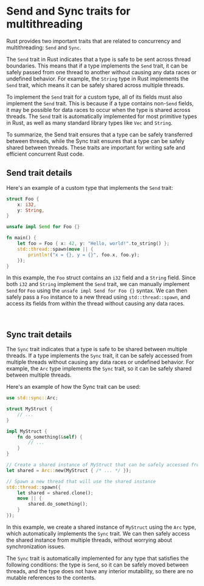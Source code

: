 # Send and Sync traits for multithreading

Rust provides two important traits that are related to concurrency and multithreading: `Send` and `Sync`.

The `Send` trait in Rust indicates that a type is safe to be sent across thread boundaries. This means that if a type implements the `Send` trait, it can be safely passed from one thread to another without causing any data races or undefined behavior. For example, the `String` type in Rust implements the `Send` trait, which means it can be safely shared across multiple threads.

To implement the `Send` trait for a custom type, all of its fields must also implement the `Send` trait. This is because if a type contains non-`Send` fields, it may be possible for data races to occur when the type is shared across threads. The `Send` trait is automatically implemented for most primitive types in Rust, as well as many standard library types like `Vec` and `String`.

To summarize, the Send trait ensures that a type can be safely transferred between threads, while the Sync trait ensures that a type can be safely shared between threads. These traits are important for writing safe and efficient concurrent Rust code.

<div style="page-break-before:always"></div>

## Send trait details

Here's an example of a custom type that implements the `Send` trait:

```rust
struct Foo {
    x: i32,
    y: String,
}

unsafe impl Send for Foo {}

fn main() {
    let foo = Foo { x: 42, y: "Hello, world!".to_string() };
    std::thread::spawn(move || {
        println!("x = {}, y = {}", foo.x, foo.y);
    });
}
```

In this example, the `Foo` struct contains an `i32` field and a `String` field. Since both `i32` and `String` implement the `Send` trait, we can manually implement `Send` for `Foo` using the `unsafe impl Send for Foo {}` syntax. We can then safely pass a `Foo` instance to a new thread using `std::thread::spawn`, and access its fields from within the thread without causing any data races.

<div style="page-break-before:always">&nbsp;</div>

## Sync trait details

The `Sync` trait indicates that a type is safe to be shared between multiple threads. If a type implements the `Sync` trait, it can be safely accessed from multiple threads without causing any data races or undefined behavior. For example, the `Arc` type implements the `Sync` trait, so it can be safely shared between multiple threads.

Here's an example of how the Sync trait can be used:

```rust
use std::sync::Arc;

struct MyStruct {
    // ...
}

impl MyStruct {
    fn do_something(&self) {
        // ...
    }
}

// Create a shared instance of MyStruct that can be safely accessed from multiple threads
let shared = Arc::new(MyStruct { /* ... */ });

// Spawn a new thread that will use the shared instance
std::thread::spawn({
    let shared = shared.clone();
    move || {
        shared.do_something();
    }
});
```

In this example, we create a shared instance of `MyStruct` using the `Arc` type, which automatically implements the `Sync` trait. We can then safely access the shared instance from multiple threads, without worrying about synchronization issues.

The `Sync` trait is automatically implemented for any type that satisfies the following conditions: the type is `Send`, so it can be safely moved between threads, and the type does not have any interior mutability, so there are no mutable references to the contents.
